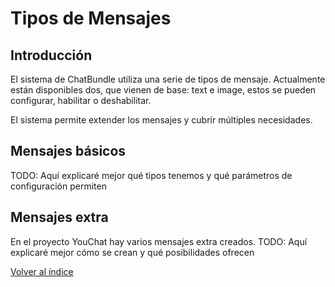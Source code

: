 # Tipos de Mensajes

## Introducción

El sistema de ChatBundle utiliza una serie de tipos de mensaje. Actualmente están disponibles dos, que vienen de base:
text e image, estos se pueden configurar, habilitar o deshabilitar.

El sistema permite extender los mensajes y cubrir múltiples necesidades.

## Mensajes básicos

TODO: Aquí explicaré mejor qué tipos tenemos y qué parámetros de configuración permiten

## Mensajes extra

En el proyecto YouChat hay varios mensajes extra creados.
TODO: Aquí explicaré mejor cómo se crean y qué posibilidades ofrecen

[Volver al índice](README.md)
